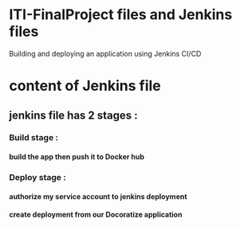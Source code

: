 # ITI-FinalProject files and Jenkins files
Building and deploying an application using Jenkins CI/CD


# content of Jenkins file
## jenkins file has 2 stages :
### Build stage :
#### build the app then push it to Docker hub
### Deploy stage :
#### authorize  my service account to  jenkins deployment 
#### create deployment from our Docoratize application 
  
 
